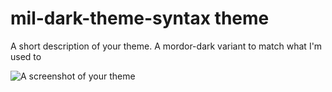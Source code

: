 # mil-dark-theme-syntax theme

A short description of your theme.
    A mordor-dark variant to match what I'm used to

![A screenshot of your theme](https://f.cloud.github.com/assets/69169/2289498/4c3cb0ec-a009-11e3-8dbd-077ee11741e5.gif)
